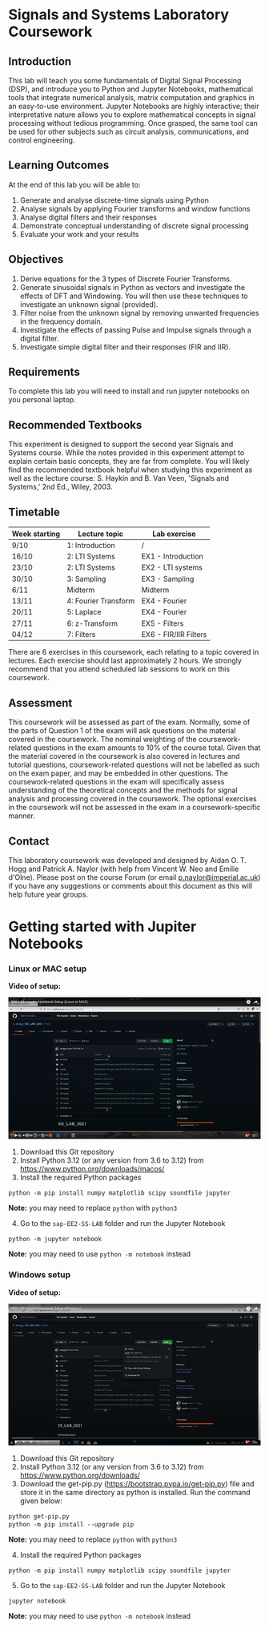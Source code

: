  # Signals and Systems Laboratory Coursework


## Introduction
This lab will teach you some fundamentals of Digital Signal Processing (DSP), and introduce you to Python and Jupyter Notebooks, mathematical tools that integrate numerical analysis, matrix computation and graphics in an easy-to-use environment. Jupyter Notebooks are highly interactive; their interpretative nature allows you to explore mathematical concepts in signal processing without tedious programming. Once grasped, the same tool can be used for other subjects such as circuit analysis, communications, and control engineering.

## Learning Outcomes
At the end of this lab you will be able to:
1. Generate and analyse discrete-time signals using Python  
2. Analyse signals by applying Fourier transforms and window functions
3. Analyse digital filters and their responses
4. Demonstrate conceptual understanding of discrete signal processing 
5. Evaluate your work and your results

## Objectives
1. Derive equations for the 3 types of Discrete Fourier Transforms.
2. Generate sinusoidal signals in Python as vectors and investigate the effects of DFT and Windowing. You will then use these techniques to investigate an unknown signal (provided).
3. Filter noise from the unknown signal by removing unwanted frequencies in the frequency domain.
4. Investigate the effects of passing Pulse and Impulse signals through a digital filter.
5. Investigate simple digital filter and their responses (FIR and IIR).

## Requirements
To complete this lab you will need to install and run jupyter notebooks on you personal laptop.

## Recommended Textbooks
This experiment is designed to support the second year Signals and Systems course. While the notes provided in this experiment attempt to explain certain basic concepts, they are far from complete. You will likely find the recommended textbook helpful when studying this experiment as well as the lecture course: S. Haykin and B. Van Veen, 'Signals and Systems,' 2nd Ed., Wiley, 2003.


## Timetable
|Week starting|Lecture topic |Lab exercise |
|----|--------------|-------------|
|9/10|1: Introduction|/|
|16/10|2: LTI Systems|EX1 - Introduction|
|23/10|2: LTI Systems|EX2 - LTI systems|
|30/10|3: Sampling| EX3 - Sampling|
|6/11| Midterm| Midterm|
|13/11| 4: Fourier Transform| EX4 - Fourier|
|20/11| 5: Laplace | EX4 - Fourier|
|27/11| 6: z-Transform | EX5 - Filters|
|04/12| 7: Filters| EX6 - FIR/IIR Filters|


There are 6 exercises in this coursework, each relating to a topic covered in lectures. Each exercise should last approximately 2 hours. We strongly recommend that you attend scheduled lab sessions to work on this coursework. 


## Assessment
This coursework will be assessed as part of the exam. Normally, some of the parts of Question 1 of the exam will ask questions on the material covered in the coursework. The nominal weighting of the coursework-related questions in the exam amounts to 10% of the course total. Given that the material covered in the coursework is also covered in lectures and tutorial questions, coursework-related questions will not be labelled as such on the exam paper, and may be embedded in other questions. The coursework-related questions in the exam will specifically assess understanding of the theoretical concepts and the methods for signal analysis and processing covered in the coursework. The optional exercises in the coursework will not be assessed in the exam in a coursework-specific manner.

## Contact
This laboratory coursework was developed and designed by Aidan O. T. Hogg and Patrick A. Naylor (with help from Vincent W. Neo and Emilie d'Olne). Please post on the course Forum (or email p.naylor@imperial.ac.uk) if you have any suggestions or comments about this document as this will help future year groups.

# Getting started with Jupiter Notebooks

### Linux or MAC setup

**Video of setup:**

<p align="center">
<a href="https://www.youtube.com/watch?v=yxKV9jIBswU"><img src="/img/linux_video.png?raw=true" alt="Linux or MAC setup video"></a>
</p>

1. Download this Git repository 
2. Install Python 3.12 (or any version from 3.6 to 3.12) from <https://www.python.org/downloads/macos/>
3. Install the required Python packages 
```
python -m pip install numpy matplotlib scipy soundfile jupyter
```
__Note:__ you may need to replace ``python`` with ``python3``

4. Go to the `sap-EE2-SS-LAB` folder and run the Jupyter Notebook
```
python -m jupyter notebook
```
__Note:__ you may need to use ``python -m notebook`` instead
### Windows setup

**Video of setup:**

<p align="center">
<a href="https://www.youtube.com/watch?v=AVpcwfGi6D0"><img src="/img/windows_video.png?raw=true" alt="Windows setup video"></a>
</p>

1. Download this Git repository 
2. Install Python 3.12 (or any version from 3.6 to 3.12) from <https://www.python.org/downloads/>
3. Download the get-pip.py (<https://bootstrap.pypa.io/get-pip.py>) file and store it in the same directory as python is installed. Run the command given below:
```
python get-pip.py
python -m pip install --upgrade pip
```
__Note:__ you may need to replace ``python`` with ``python3``

4. Install the required Python packages 
```
python -m pip install numpy matplotlib scipy soundfile jupyter
```
5. Go to the `sap-EE2-SS-LAB` folder and run the Jupyter Notebook
```
jupyter notebook
```
__Note:__ you may need to use ``python -m notebook`` instead
